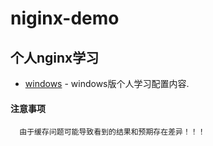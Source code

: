 # niginx-demo
个人nginx学习
---
 * [windows](https://github.com/yubiaohyb/nginx-demo/blob/master/windows/windows.md) - windows版个人学习配置内容.
#### 注意事项 ####
```
  由于缓存问题可能导致看到的结果和预期存在差异！！！
```
